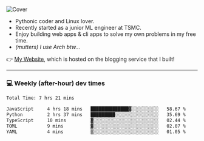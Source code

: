 ![Cover](https://i.imgur.com/BmnIp4h.jpg)

- Pythonic coder and Linux lover.
- Recently started as a junior ML engineer at TSMC.
- Enjoy building web apps & cli apps to solve my own problems in my free time.
- _(mutters) I use Arch btw..._

👉️ [My Website](https://whoosh.blog/@hank), which is hosted on the blogging service that I built!

---

### 💻 Weekly (after-hour) dev times

<!--START_SECTION:waka-->

```txt
Total Time: 7 hrs 21 mins

JavaScript     4 hrs 18 mins   ██████████████▓░░░░░░░░░░   58.67 %
Python         2 hrs 37 mins   █████████░░░░░░░░░░░░░░░░   35.69 %
TypeScript     10 mins         ▓░░░░░░░░░░░░░░░░░░░░░░░░   02.44 %
TOML           9 mins          ▓░░░░░░░░░░░░░░░░░░░░░░░░   02.07 %
YAML           4 mins          ▒░░░░░░░░░░░░░░░░░░░░░░░░   01.05 %
```

<!--END_SECTION:waka-->
